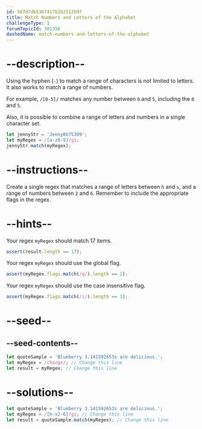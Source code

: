 ```yaml
---
id: 587d7db5367417b2b2512b97
title: Match Numbers and Letters of the Alphabet
challengeType: 1
forumTopicId: 301356
dashedName: match-numbers-and-letters-of-the-alphabet
---
```


# --description--

Using the hyphen (`-`) to match a range of characters is not limited to letters. It also works to match a range of numbers.

For example, `/[0-5]/` matches any number between `0` and `5`, including the `0` and `5`.

Also, it is possible to combine a range of letters and numbers in a single character set.

```js
let jennyStr = 'Jenny8675309';
let myRegex = /[a-z0-9]/gi;
jennyStr.match(myRegex);
```

# --instructions--

Create a single regex that matches a range of letters between `h` and `s`, and a range of numbers between `2` and `6`. Remember to include the appropriate flags in the regex.

# --hints--

Your regex `myRegex` should match 17 items.

```js
assert(result.length == 17);
```

Your regex `myRegex` should use the global flag.

```js
assert(myRegex.flags.match(/g/).length == 1);
```

Your regex `myRegex` should use the case insensitive flag.

```js
assert(myRegex.flags.match(/i/).length == 1);
```

# --seed--

## --seed-contents--

```js
let quoteSample = 'Blueberry 3.141592653s are delicious.';
let myRegex = /change/; // Change this line
let result = myRegex; // Change this line
```

# --solutions--

```js
let quoteSample = 'Blueberry 3.141592653s are delicious.';
let myRegex = /[h-s2-6]/gi; // Change this line
let result = quoteSample.match(myRegex); // Change this line
```
